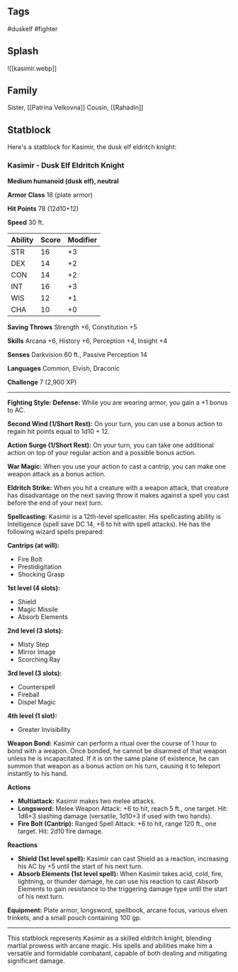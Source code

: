 ## Tags
#duskelf #fighter 
## Splash
![[kasimir.webp]]
## Family
Sister, [[Patrina Velkovna]]
Cousin, [[Rahadin]]
## Statblock
Here's a statblock for Kasimir, the dusk elf eldritch knight:

### Kasimir - Dusk Elf Eldritch Knight

**Medium humanoid (dusk elf), neutral**

**Armor Class** 18 (plate armor)

**Hit Points** 78 (12d10+12)

**Speed** 30 ft.

| Ability | Score | Modifier |
|---------|-------|----------|
| STR     | 16    | +3       |
| DEX     | 14    | +2       |
| CON     | 14    | +2       |
| INT     | 16    | +3       |
| WIS     | 12    | +1       |
| CHA     | 10    | +0       |

**Saving Throws** Strength +6, Constitution +5

**Skills** Arcana +6, History +6, Perception +4, Insight +4

**Senses** Darkvision 60 ft., Passive Perception 14

**Languages** Common, Elvish, Draconic

**Challenge** 7 (2,900 XP)

---

**Fighting Style: Defense:** While you are wearing armor, you gain a +1 bonus to AC.

**Second Wind (1/Short Rest):** On your turn, you can use a bonus action to regain hit points equal to 1d10 + 12.

**Action Surge (1/Short Rest):** On your turn, you can take one additional action on top of your regular action and a possible bonus action.

**War Magic:** When you use your action to cast a cantrip, you can make one weapon attack as a bonus action.

**Eldritch Strike:** When you hit a creature with a weapon attack, that creature has disadvantage on the next saving throw it makes against a spell you cast before the end of your next turn.

**Spellcasting:** Kasimir is a 12th-level spellcaster. His spellcasting ability is Intelligence (spell save DC 14, +6 to hit with spell attacks). He has the following wizard spells prepared:

**Cantrips (at will):**
- Fire Bolt
- Prestidigitation
- Shocking Grasp

**1st level (4 slots):**
- Shield
- Magic Missile
- Absorb Elements

**2nd level (3 slots):**
- Misty Step
- Mirror Image
- Scorching Ray

**3rd level (3 slots):**
- Counterspell
- Fireball
- Dispel Magic

**4th level (1 slot):**
- Greater Invisibility

**Weapon Bond:** Kasimir can perform a ritual over the course of 1 hour to bond with a weapon. Once bonded, he cannot be disarmed of that weapon unless he is incapacitated. If it is on the same plane of existence, he can summon that weapon as a bonus action on his turn, causing it to teleport instantly to his hand.

**Actions**

- **Multiattack:** Kasimir makes two melee attacks.
- **Longsword:** Melee Weapon Attack: +6 to hit, reach 5 ft., one target. Hit: 1d8+3 slashing damage (versatile, 1d10+3 if used with two hands).
- **Fire Bolt (Cantrip):** Ranged Spell Attack: +6 to hit, range 120 ft., one target. Hit: 2d10 fire damage.

**Reactions**

- **Shield (1st level spell):** Kasimir can cast Shield as a reaction, increasing his AC by +5 until the start of his next turn.
- **Absorb Elements (1st level spell):** When Kasimir takes acid, cold, fire, lightning, or thunder damage, he can use his reaction to cast Absorb Elements to gain resistance to the triggering damage type until the start of his next turn.

**Equipment:** Plate armor, longsword, spellbook, arcane focus, various elven trinkets, and a small pouch containing 100 gp.

---

This statblock represents Kasimir as a skilled eldritch knight, blending martial prowess with arcane magic. His spells and abilities make him a versatile and formidable combatant, capable of both dealing and mitigating significant damage.